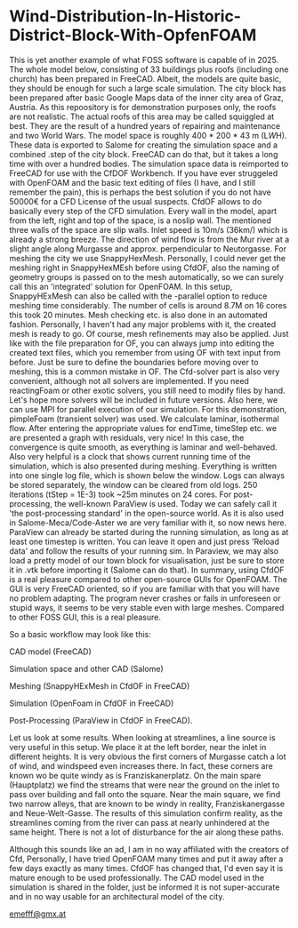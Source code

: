 # Wind-Distribution-In-Historic-District-Block-With-OpfenFOAM

This is yet another example of what FOSS software is capable of in 2025. The whole model below, consisting of 33 buildings plus roofs (including one church) has been prepared in FreeCAD. 
Albeit, the models are quite basic, they should be enough for such a large scale simulation. The city block has been prepared after basic Google Maps data of the inner city area of Graz, Austria.
As this repoository is for demonstration purposes only, the roofs are not realistic. The actual roofs of this area may be called squiggled at best. They are the result of a hundred years of repairing and maintenance and two World Wars. 
The model space is roughly 400 * 200 * 43 m (L*W*H). These data is exported to Salome for creating the simulation space and a combined .step of the city block. FreeCAD can do that, but it takes a long time with over a hundred bodies.
The simulation space data is reimported to FreeCAD for use with the CfDOF Workbench. If you have ever struggeled with OpenFOAM and the basic text editing of files (I have, and I still remember the pain), this is perhaps the best solution if you do not have 50000€ for a CFD License of the usual suspects. CfdOF allows to do basically every step of the CFD simulation. Every wall in the model, apart from the left, right and top of the space, is a noslip wall. The mentioned three walls of the space are slip walls. Inlet speed is 10m/s (36km/) which is already a strong breeze. The direction of wind flow is from the Mur river at a slight angle along Murgasse and approx. perpendicular to Neutorgasse. For meshing the city we use SnappyHexMesh. Personally, I could never get the meshing right in SnappyHexMEsh before using CfdOF, also the naming of geometry groups is passed on to the mesh automatically, so we can surely call this an 'integrated' solution for OpenFOAM. In this setup, SnappyHExMesh can also be called with the -parallel option to reduce meshing time considerably. The number of cells is around 8.7M on 16 cores this took 20 minutes. Mesh checking etc. is also done in an automated fashion. Personally, I haven't had any major problems with it, the created mesh is ready to go. Of course, mesh refinements may also be applied. Just like with the file preparation for OF, you can always jump into editing the created text files, which you remember from using OF with text input from before. Just be sure to define the boundaries before moving over to meshing, this is a common mistake in OF. 
The Cfd-solver part is also very convenient, although not all solvers are implemented. If you need reactingFoam or other exotic solvers, you still need to modify files by hand. Let's hope more 
solvers will be included in future versions. Also here, we can use MPI for parallel execution of our simulation. For this demonstration, pimpleFoam (transient solver) was used. We calculate laminar, isothermal flow. After entering the appropriate values for endTime, timeStep etc. we are presented  a graph with residuals, very nice! In this case, the convergence is quite smooth, as everything is laminar and well-behaved. Also very helpful is a clock that shows current running time of the simulation, which is also presented during meshing. Everything is written into one single log file, which is shown below the window. Logs can always be stored separately, the window can be cleared from old logs. 250 iterations (tStep = 1E-3) took ~25m minutes on 24 cores.
For post-processing, the well-known ParaView is used. Today we can safely call it 'the post-processing standard' in the open-source world. As it is also used in Salome-Meca/Code-Aster we are very familiar with it, so now news here. ParaView can already be started during the running simulation, as long as at least one timestep is written. You can leave it open and just press 'Reload data' and follow the results of your running sim. In Paraview, we may also load a pretty model of our town block for visualisation, just be sure to store it in .vtk before importing it (Salome can do that). 
In summary, using CfdOF is a real pleasure compared to other open-source GUIs for OpenFOAM. The GUI is very FreeCAD oriented, so if you are familiar with that you will have no problem adapting. The program never crashes or fails in unforeseen or stupid ways, it seems to be very stable even with large meshes. Compared to other FOSS GUI, this is a real pleasure. 


So a basic workflow may look like this:

CAD model (FreeCAD)

Simulation space and other CAD (Salome)

Meshing (SnappyHExMesh in CfdOF in FreeCAD)

Simulation (OpenFoam in CfdOF in FreeCAD)

Post-Processing (ParaView in CfdOF in FreeCAD).


Let us look at some results. When looking at streamlines, a line source is very useful in this setup. We place it at the left border, near the inlet in different heights. It is very obvious the first corners of Murgasse catch a lot of wind, and windspeed even increases there. In fact, these corners are known wo be quite windy as is Franziskanerplatz. On the main spare (Hauptplatz) we find the streams that were near the ground on the inlet to pass over building and fall onto the square. Near the main square, we find two narrow alleys, that are known to be windy in reality, Franziskanergasse and Neue-Welt-Gasse. The results of this simulation confirm reality, as the streamlines coming from the river can pass at nearly unhindered at the same height. There is not a lot of disturbance for the air along these paths. 


Although this sounds like an ad, I am in no way affiliated with the creators of Cfd, Personally, I have tried OpenFOAM many times and put it away after a few days exactly as many times. CfdOF has changed that, I'd even say it is mature enough to be used professionally. The CAD model used in the simulation is shared in the folder, just be informed it is not super-accurate and in no way usable for an architectural model of the city. 


emefff@gmx.at

